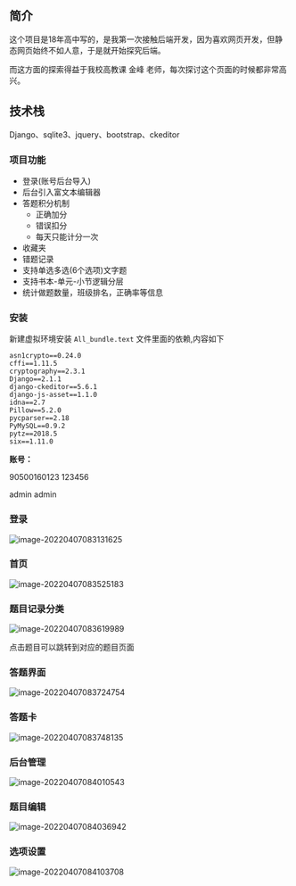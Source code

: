 ## 简介

这个项目是18年高中写的，是我第一次接触后端开发，因为喜欢网页开发，但静态网页始终不如人意，于是就开始探究后端。

而这方面的探索得益于我校高教课 金峰 老师，每次探讨这个页面的时候都非常高兴。
## 技术栈
Django、sqlite3、jquery、bootstrap、ckeditor

### 项目功能

- 登录(账号后台导入)
- 后台引入富文本编辑器
- 答题积分机制
  - 正确加分
  - 错误扣分
  - 每天只能计分一次
- 收藏夹
- 错题记录
- 支持单选多选(6个选项)文字题
- 支持书本-单元-小节逻辑分层
- 统计做题数量，班级排名，正确率等信息

### 安装

新建虚拟环境安装 `All_bundle.text` 文件里面的依赖,内容如下

```
asn1crypto==0.24.0
cffi==1.11.5
cryptography==2.3.1
Django==2.1.1
django-ckeditor==5.6.1
django-js-asset==1.1.0
idna==2.7
Pillow==5.2.0
pycparser==2.18
PyMySQL==0.9.2
pytz==2018.5
six==1.11.0
```

**账号：**

90500160123	123456

admin	admin

### 登录

![image-20220407083131625]( https://ev20.oss-cn-hangzhou.aliyuncs.com/GiteeImage/image-20220407083131625.png)

### 首页

![image-20220407083525183]( https://ev20.oss-cn-hangzhou.aliyuncs.com/GiteeImage/image-20220407083525183.png)

### 题目记录分类

![image-20220407083619989]( https://ev20.oss-cn-hangzhou.aliyuncs.com/GiteeImage/image-20220407083619989.png)

点击题目可以跳转到对应的题目页面

### 答题界面

![image-20220407083724754]( https://ev20.oss-cn-hangzhou.aliyuncs.com/GiteeImage/image-20220407083724754.png)

### 答题卡

![image-20220407083748135]( https://ev20.oss-cn-hangzhou.aliyuncs.com/GiteeImage/image-20220407083748135.png)

### 后台管理

![image-20220407084010543]( https://ev20.oss-cn-hangzhou.aliyuncs.com/GiteeImage/image-20220407084010543.png)

### 题目编辑

![image-20220407084036942]( https://ev20.oss-cn-hangzhou.aliyuncs.com/GiteeImage/image-20220407084036942.png)

### 选项设置

![image-20220407084103708]( https://ev20.oss-cn-hangzhou.aliyuncs.com/GiteeImage/image-20220407084103708.png)
